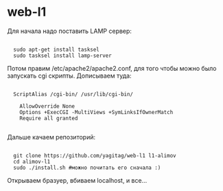 # web-l1

Для начала надо поставить LAMP сервер:

<code>
  sudo apt-get install tasksel
  sudo tasksel install lamp-server
</code>

Потом правим /etc/apache2/apache2.conf, для того чтобы можно было запускать cgi скрипты. Дописываем туда:

<code>
  ScriptAlias /cgi-bin/ /usr/lib/cgi-bin/
  <Directory "/usr/lib/cgi-bin">
    AllowOverride None
    Options +ExecCGI -MultiViews +SymLinksIfOwnerMatch
    Require all granted
  </Directory>
</code>

Дальше качаем репозиторий:

<code>
  git clone https://github.com/yagitag/web-l1 l1-alimov
  cd alimov-l1
  sudo ./install.sh #можно почитать его сначала :)
</code>

Открываем бразуер, вбиваем localhost, и все...
